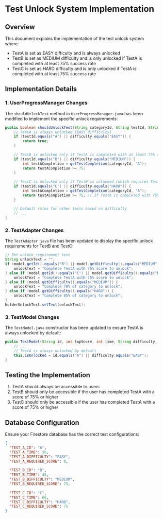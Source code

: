 # Test Unlock System Implementation

## Overview
This document explains the implementation of the test unlock system where:
- TestA is set as EASY difficulty and is always unlocked
- TestB is set as MEDIUM difficulty and is only unlocked if TestA is completed with at least 75% success rate
- TestC is set as HARD difficulty and is only unlocked if TestA is completed with at least 75% success rate

## Implementation Details

### 1. UserProgressManager Changes
The `shouldUnlockTest` method in `UserProgressManager.java` has been modified to implement the specific unlock requirements:

```java
public boolean shouldUnlockTest(String categoryId, String testId, String difficulty, int requiredScore) {
    // TestA is always unlocked (EASY difficulty)
    if (testId.equals("A") || difficulty.equals("EASY")) {
        return true;
    }
    
    // TestB is unlocked only if TestA is completed with at least 75% success rate
    if (testId.equals("B") || difficulty.equals("MEDIUM")) {
        int testACompletion = getTestCompletion(categoryId, "A");
        return testACompletion >= 75;
    }
    
    // TestC is unlocked only if TestB is unlocked (which requires TestA to be completed with 75%)
    if (testId.equals("C") || difficulty.equals("HARD")) {
        int testACompletion = getTestCompletion(categoryId, "A");
        return testACompletion >= 75; // If TestA is completed with 75%, then TestB and TestC are unlocked
    }
    
    // Default rules for other tests based on difficulty
    // ...
}
```

### 2. TestAdapter Changes
The `TestAdapter.java` file has been updated to display the specific unlock requirements for TestB and TestC:

```java
// Set unlock requirement text
String unlockText = "";
if (model.getId().equals("B") || model.getDifficulty().equals("MEDIUM")) {
    unlockText = "Complete TestA with 75% score to unlock";
} else if (model.getId().equals("C") || model.getDifficulty().equals("HARD")) {
    unlockText = "Complete TestA with 75% score to unlock";
} else if (model.getDifficulty().equals("MEDIUM")) {
    unlockText = "Complete 70% of category to unlock";
} else if (model.getDifficulty().equals("HARD")) {
    unlockText = "Complete 85% of category to unlock";
}
holderUnlockText.setText(unlockText);
```

### 3. TestModel Changes
The `TestModel.java` constructor has been updated to ensure TestA is always unlocked by default:

```java
public TestModel(String id, int topScore, int time, String difficulty, int requiredScore) {
    // ...
    // TestA is always unlocked by default
    this.isUnlocked = id.equals("A") || difficulty.equals("EASY");
}
```

## Testing the Implementation

1. TestA should always be accessible to users
2. TestB should only be accessible if the user has completed TestA with a score of 75% or higher
3. TestC should only be accessible if the user has completed TestA with a score of 75% or higher

## Database Configuration

Ensure your Firestore database has the correct test configurations:

```json
{
  "TEST_A_ID": "A",
  "TEST_A_TIME": 30,
  "TEST_A_DIFFICULTY": "EASY",
  "TEST_A_REQUIRED_SCORE": 0,
  
  "TEST_B_ID": "B", 
  "TEST_B_TIME": 45,
  "TEST_B_DIFFICULTY": "MEDIUM",
  "TEST_B_REQUIRED_SCORE": 75,
  
  "TEST_C_ID": "C",
  "TEST_C_TIME": 60,
  "TEST_C_DIFFICULTY": "HARD",
  "TEST_C_REQUIRED_SCORE": 75
}
```
